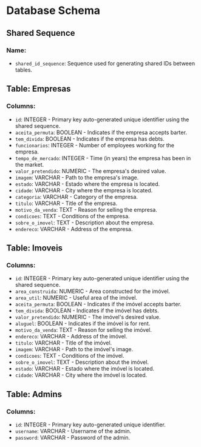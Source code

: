 # Database Schema

## Shared Sequence

### Name:

- `shared_id_sequence`: Sequence used for generating shared IDs between tables.

## Table: Empresas

### Columns:

- `id`: INTEGER - Primary key auto-generated unique identifier using the shared sequence.
- `aceita_permuta`: BOOLEAN - Indicates if the empresa accepts barter.
- `tem_divida`: BOOLEAN - Indicates if the empresa has debts.
- `funcionarios`: INTEGER - Number of employees working for the empresa.
- `tempo_de_mercado`: INTEGER - Time (in years) the empresa has been in the market.
- `valor_pretendido`: NUMERIC - The empresa's desired value.
- `imagem`: VARCHAR - Path to the empresa's image.
- `estado`: VARCHAR - Estado where the empresa is located.
- `cidade`: VARCHAR - City where the empresa is located.
- `categoria`: VARCHAR - Category of the empresa.
- `titulo`: VARCHAR - Title of the empresa.
- `motivo_da_venda`: TEXT - Reason for selling the empresa.
- `condicoes`: TEXT - Conditions of the empresa.
- `sobre_o_imovel`: TEXT - Description about the empresa.
- `endereco`: VARCHAR - Address of the empresa.

## Table: Imoveis

### Columns:

- `id`: INTEGER - Primary key auto-generated unique identifier using the shared sequence.
- `area_construida`: NUMERIC - Area constructed for the imóvel.
- `area_util`: NUMERIC - Useful area of the imóvel.
- `aceita_permuta`: BOOLEAN - Indicates if the imóvel accepts barter.
- `tem_divida`: BOOLEAN - Indicates if the imóvel has debts.
- `valor_pretendido`: NUMERIC - The imóvel's desired value.
- `aluguel`: BOOLEAN - Indicates if the imóvel is for rent.
- `motivo_da_venda`: TEXT - Reason for selling the imóvel.
- `endereco`: VARCHAR - Address of the imóvel.
- `titulo`: VARCHAR - Title of the imóvel.
- `imagem`: VARCHAR - Path to the imóvel's image.
- `condicoes`: TEXT - Conditions of the imóvel.
- `sobre_o_imovel`: TEXT - Description about the imóvel.
- `estado`: VARCHAR - Estado where the imóvel is located.
- `cidade`: VARCHAR - City where the imóvel is located.

## Table: Admins

### Columns:

- `id`: INTEGER - Primary key auto-generated unique identifier.
- `username`: VARCHAR - Username of the admin.
- `password`: VARCHAR - Password of the admin.
